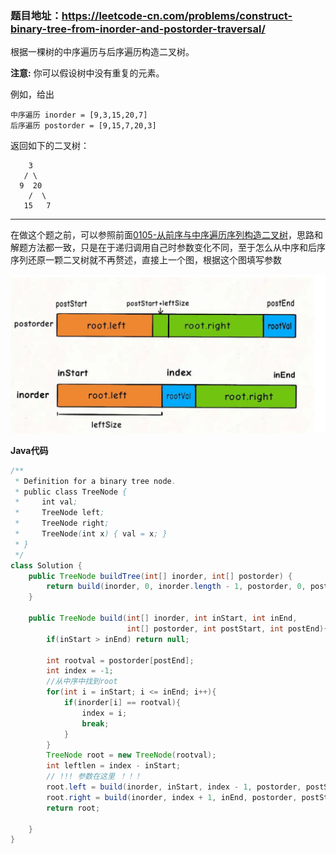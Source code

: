 ### 题目地址：https://leetcode-cn.com/problems/construct-binary-tree-from-inorder-and-postorder-traversal/

根据一棵树的中序遍历与后序遍历构造二叉树。

**注意:**
你可以假设树中没有重复的元素。

例如，给出

```
中序遍历 inorder = [9,3,15,20,7]
后序遍历 postorder = [9,15,7,20,3]
```

返回如下的二叉树：

        3
       / \
      9  20
        /  \
       15   7
---

在做这个题之前，可以参照前面[0105-从前序与中序遍历序列构造二叉树](../0105-Construct%20Binary%20Tree%20from%20Preorder%20and%20Inorder%20Traversal/0105-Construct%20Binary%20Tree%20from%20Preorder%20and%20Inorder%20Traversal.md)，思路和解题方法都一致，只是在于递归调用自己时参数变化不同，至于怎么从中序和后序序列还原一颗二叉树就不再赘述，直接上一个图，根据这个图填写参数

<img src="1602242104.1994.jpg" alt="image" style="zoom:50%;" />

**Java代码**

```java
/**
 * Definition for a binary tree node.
 * public class TreeNode {
 *     int val;
 *     TreeNode left;
 *     TreeNode right;
 *     TreeNode(int x) { val = x; }
 * }
 */
class Solution {
    public TreeNode buildTree(int[] inorder, int[] postorder) {
        return build(inorder, 0, inorder.length - 1, postorder, 0, postorder.length - 1);
    }

    public TreeNode build(int[] inorder, int inStart, int inEnd,
                          int[] postorder, int postStart, int postEnd){
        if(inStart > inEnd) return null;

        int rootval = postorder[postEnd];
        int index = -1;
        //从中序中找到root
        for(int i = inStart; i <= inEnd; i++){
            if(inorder[i] == rootval){
                index = i;
                break;
            }
        }
        TreeNode root = new TreeNode(rootval);
        int leftlen = index - inStart;
        // !!! 参数在这里 ！！！
        root.left = build(inorder, inStart, index - 1, postorder, postStart, postStart + leftlen - 1);
        root.right = build(inorder, index + 1, inEnd, postorder, postStart + leftlen, postEnd - 1);
        return root;
                              
    }
}
```

